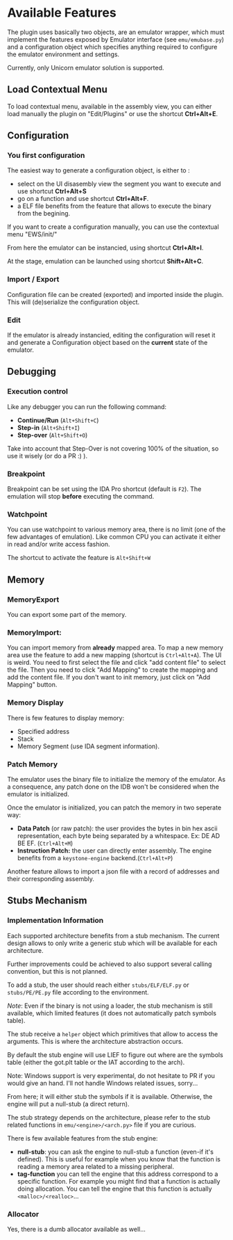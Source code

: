 # Available Features 

The plugin uses basically two objects, are an emulator wrapper, which must
implement the features exposed by Emulator interface (see `emu/emubase.py`) and
a configuration object which specifies anything required to configure the emulator
environment and settings.

Currently, only Unicorn emulator solution is supported. 

## Load Contextual Menu 

To load contextual menu, available in the assembly view, 
you can either load manually the plugin on "Edit/Plugins" or use
the shortcut **Ctrl+Alt+E**. 

## Configuration 

### You first configuration

The easiest way to generate a configuration object, is either to :

- select on the UI disasembly view the segment you want to execute and
  use shortcut **Ctrl+Alt+S** 
- go on a function and use shortcut **Ctrl+Alt+F**. 
- a ELF file benefits from the feature that allows to execute 
  the binary from the begining.  

If you want to create a configuration manually, you can use the contextual 
menu "EWS/init/" 

From here the emulator can be instancied, using shortcut **Ctrl+Alt+I**. 

At the stage, emulation can be launched using shortcut **Shift+Alt+C**.

### Import / Export 

Configuration file can be created (exported) and imported inside
the plugin. This will (de)serialize the configuration object. 

### Edit 


If the emulator is already instancied, editing the configuration 
will reset it and generate a Configuration object based on the 
**current** state of the emulator. 




## Debugging

### Execution control 

Like any debugger you can run the following command: 

- **Continue/Run** (`Alt+Shift+C`)
- **Step-in** (`Alt+Shift+I`)
- **Step-over** (`Alt+Shift+O`)

Take into account that Step-Over is not covering 100% of 
the situation, so use it wisely (or do a PR :) ). 


### Breakpoint

Breakpoint can be set using the IDA Pro shortcut (default is `F2`). 
The emulation will stop **before** executing the command.

### Watchpoint

You can use watchpoint to various memory area, there is no limit (one of the few advantages of emulation).
Like common CPU you can activate it either in read and/or write access fashion. 

The shortcut to activate the feature is `Alt+Shift+W`

## Memory

### MemoryExport

You can export some part of the memory. 

### MemoryImport:

You can import memory from **already** mapped area.
To map a new memory area use the feature to add a new mapping (shortcut is `Ctrl+Alt+A`). 
The UI is weird. You need to first select the file and click "add content file" to select the file. Then you need to click "Add Mapping" to create the mapping and add the content file.
If you don't want to init memory, just click on "Add Mapping" button.

### Memory Display 

There is few features to display memory: 

- Specified address 
- Stack
- Memory Segment (use IDA segment information). 

### Patch Memory 

The emulator uses the binary file to initialize the memory of the emulator. 
As a consequence, any patch done on the IDB won't be considered when the emulator is 
initialized. 

Once the emulator is initialized, you can patch the memory in two seperate way: 

- **Data Patch** (or raw patch): the user provides the bytes in bin hex ascii representation,
each byte being separated by a whitespace. Ex: DE AD BE EF. (`Ctrl+Alt+M`) 
- **Instruction Patch:** the user can directly enter assembly. The engine benefits from a `keystone-engine` 
backend.(`Ctrl+Alt+P`)  

Another feature allows to import a json file with a record of addresses and their corresponding assembly. 


## Stubs Mechanism 

### Implementation Information 
Each supported architecture benefits from a stub mechanism. 
The current design allows to only write a generic stub which will 
be available for each architecture. 

Further improvements could be achieved to also support several calling convention,
but this is not planned. 

To add a stub, the user should reach either `stubs/ELF/ELF.py` or `stubs/PE/PE.py` file 
according to the environment. 

*Note*: Even if the binary is not using a loader, the stub mechanism is still available, 
which limited features (it does not automatically patch symbols table). 

The stub receive a `helper` object which primitives that allow to access the arguments. 
This is where the architecture abstraction occurs. 

By default the stub engine will use LIEF to figure out where are the symbols table (either 
the got.plt table or the IAT according to the arch). 

Note: Windows support is very experimental, do not hesitate to PR if you would give an hand. 
I'll not handle Windows related issues, sorry... 

From here; it will either stub the symbols if it is available. Otherwise, the engine will 
put a null-stub (a direct return). 

The stub strategy depends on the architecture, please refer to the stub related functions in `emu/<engine>/<arch.py>` 
file if you are curious.

There is few available features from the stub engine: 

- **null-stub**: you can ask the engine to null-stub a function (even-if it's defined). 
This is useful for example when you know that the function is reading a memory area related to 
a missing peripheral. 
- **tag-function** you can tell the engine that this address correspond to a specific function. 
For example you might find that a function is actually doing allocation. You can tell the engine that
this function is actually `<malloc>/<realloc>`... 

### Allocator 

Yes, there is a dumb allocator available as well...


